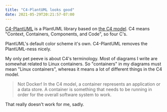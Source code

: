 ```yaml
---
title: "C4-PlantUML looks good"
date: 2021-05-29T20:21:57-07:00
---
```


[C4-PlantUML](https://github.com/plantuml-stdlib/C4-PlantUML) is a PlantUML library based on [the C4 model](https://c4model.com/). C4 means "Context, Containers, Components, and Code", so four C's.

PlantUML's default color scheme it's own. C4-PlantUML removes the PlantUML-ness nicely.

My only pet peeve is about C4's terminology. Most of diagrams I write are somewhat related to Linux containers. So "containers" in my diagrams must mean "Linux containers", whereas it means a lot of different things in the C4 model.

> Not Docker! In the C4 model, a container represents an application or a data store. A container is something that needs to be running in order for the overall software system to work.

That really doesn't work for me, sadly.
